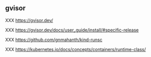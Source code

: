 ## gvisor

XXX https://gvisor.dev/

XXX https://gvisor.dev/docs/user_guide/install/#specific-release

XXX https://github.com/gnmahanth/kind-runsc

XXX https://kubernetes.io/docs/concepts/containers/runtime-class/